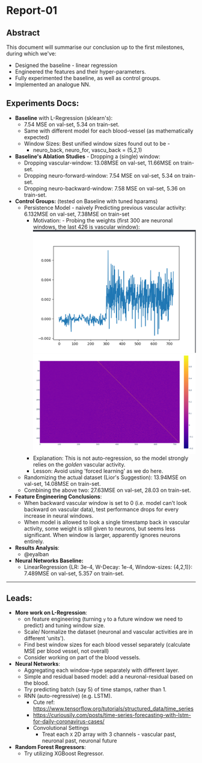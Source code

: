 # Report-01

## Abstract
This document will summarise our conclusion up to the first milestones, during which we've:
- Designed the baseline - linear regression
- Engineered the features and their hyper-parameters.
- Fully experimented the baseline, as well as control groups.
- Implemented an analogue NN.


## Experiments Docs:
- **Baseline** with L-Regression (sklearn's):
  - 7.54 MSE on val-set, 5.34 on train-set. 
  - Same with different model for each blood-vessel (as mathematically expected)
  - Window Sizes: Best unified window sizes found out to be -
    - neuro_back, neuro_for, vascu_back = (5,2,1)
- **Baseline's Ablation Studies** - Dropping a (single) window:
  - Dropping vascular-window: 13.08MSE on val-set, 11.66MSE on train-set.
  - Dropping neuro-forward-window: 7.54 MSE on val-set, 5.34 on train-set. 
  - Dropping neuro-backward-window: 7.58 MSE on val-set, 5.36 on train-set.
- **Control Groups:** (tested on Baseline with tuned hparams)
  - Persistence Model - naively Predicting previous vascular activity: 6.132MSE on val-set, 7.38MSE on train-set
    - Motivation:   - Probing the weights (first 300 are neuronal windows, the last 426 is vascular window):
      <img width="450" src="img/vascu_overfit_weight_plot.png">
      <img width="450" src="img/vascu_overfit_weight_heatmap.png">
    - Explanation: This is not auto-regression, so the model strongly relies on the *golden* vascular activity.
    - Lesson: Avoid using 'forced learning' as we do here.
  - Randomizing the actual dataset (Lior's Suggestion): 13.94MSE on val-set, 14.08MSE on train-set.
  - Combining the above two: 27.63MSE on val-set, 28.03 on train-set.
- **Feature Engineering Conclusions**:
  - When backward vascular window is set to 0 (i.e. model can't look backward on vascular data), test performance drops 
  for every increase in neural windows.
  - When model is allowed to look a single timestamp back in vascular activity, some weight is still given to neurons,
  but seems less significant. When window is larger, apparently ignores neurons entirely. 
- **Results Analysis**:
  - @eyalban
- **Neural Networks Baseline:**  
  - LinearRegression {LR: 3e-4, W-Decay: 1e-4, Window-sizes: (4,2,1)}: 7.489MSE on val-set, 5.357 on train-set.
---------
## Leads:
  - **More work on L-Regression**:
    - on feature engineering (turning `y` to a future window we need to predict) and tuning window size.
    - Scale/ Normalize the dataset (neuronal and vascular activities are in different 'units').
    - Find best window sizes for each blood vessel separately (calculate MSE per blood vessel, not overall)
    - Consider working on part of the blood vessels.
  - **Neural Networks**:
    - Aggregating each window-type separately with different layer.
    - Simple and residual based model: add a neuronal-residual based on the blood.
    - Try predicting batch (say 5) of time stamps, rather than 1.
    - RNN (auto-regressive) (e.g. LSTM).
      - Cute ref: https://www.tensorflow.org/tutorials/structured_data/time_series
      - https://curiousily.com/posts/time-series-forecasting-with-lstm-for-daily-coronavirus-cases/
      - Convolutional Settings
        - Treat each `X` 2D array with 3 channels - vascular past, neuronal past, neuronal future
  - **Random Forest Regressors**:
    - Try utilizing XGBoost Regressor.
